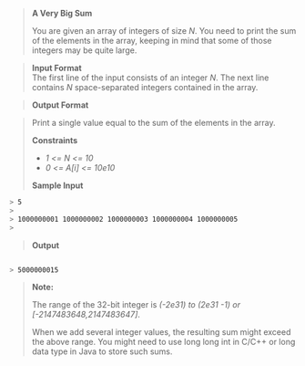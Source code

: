 > **A Very Big Sum**
>
> You are given an array of integers of size *N*. You need to print the sum
> of the elements in the array, keeping in mind that some of those integers may be quite large.

> **Input Format**                                     
> The first line of the input consists of an integer *N*. The next line contains *N* space-separated integers
> contained in the array.                                                           

> **Output Format**                                                                 

> Print a single value equal to the sum of the elements in the array.
>
> **Constraints**
>
> * *1 <= N <= 10*
> * *0 <= A[i] <= 10e10*
> 
>
> **Sample Input**

``` sh
> 5
>
> 1000000001 1000000002 1000000003 1000000004 1000000005
>
```

> **Output**

``` sh

> 5000000015

```

> **Note:**
>
> The range of the 32-bit integer is *(-2e31) to (2e31 -1) or [-2147483648,2147483647]*.
>
> When we add several integer values, the resulting sum might exceed
> the above range. You might need to use long long int in C/C++ or long
> data type in Java to store such sums.
